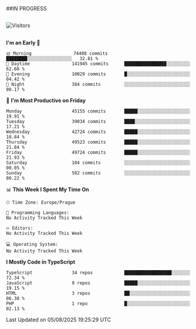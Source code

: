 ##IN PROGRESS
##
![Visitors](https://komarev.com/ghpvc/?username=petrbui&style=for-the-badge&label=Visitors+👀)



##
<!--
[![My GitHub stats](https://github-readme-stats.vercel.app/api?username=petrbui&theme=github_dark)](https://github.com/anuraghazra/github-readme-stats)

[![My wakatime stats](https://github-readme-stats.vercel.app/api/wakatime?username=petrbui&theme=github_dark)](https://github.com/anuraghazra/github-readme-stats)
-->
<!--START_SECTION:waka-->
**I'm an Early 🐤** 

```text
🌞 Morning                74408 commits       ████████░░░░░░░░░░░░░░░░░   32.81 % 
🌆 Daytime                141945 commits      ████████████████░░░░░░░░░   62.60 % 
🌃 Evening                10029 commits       █░░░░░░░░░░░░░░░░░░░░░░░░   04.42 % 
🌙 Night                  384 commits         ░░░░░░░░░░░░░░░░░░░░░░░░░   00.17 % 
```
📅 **I'm Most Productive on Friday** 

```text
Monday                   45155 commits       █████░░░░░░░░░░░░░░░░░░░░   19.91 % 
Tuesday                  39034 commits       ████░░░░░░░░░░░░░░░░░░░░░   17.21 % 
Wednesday                42724 commits       █████░░░░░░░░░░░░░░░░░░░░   18.84 % 
Thursday                 49523 commits       █████░░░░░░░░░░░░░░░░░░░░   21.84 % 
Friday                   49724 commits       █████░░░░░░░░░░░░░░░░░░░░   21.93 % 
Saturday                 104 commits         ░░░░░░░░░░░░░░░░░░░░░░░░░   00.05 % 
Sunday                   502 commits         ░░░░░░░░░░░░░░░░░░░░░░░░░   00.22 % 
```


📊 **This Week I Spent My Time On** 

```text
🕑︎ Time Zone: Europe/Prague

💬 Programming Languages: 
No Activity Tracked This Week

🔥 Editors: 
No Activity Tracked This Week

💻 Operating System: 
No Activity Tracked This Week
```

**I Mostly Code in TypeScript** 

```text
TypeScript               34 repos            ██████████████████░░░░░░░   72.34 % 
JavaScript               9 repos             █████░░░░░░░░░░░░░░░░░░░░   19.15 % 
HTML                     3 repos             ██░░░░░░░░░░░░░░░░░░░░░░░   06.38 % 
PHP                      1 repo              █░░░░░░░░░░░░░░░░░░░░░░░░   02.13 % 
```




 Last Updated on 05/08/2025 19:25:29 UTC
<!--END_SECTION:waka-->

